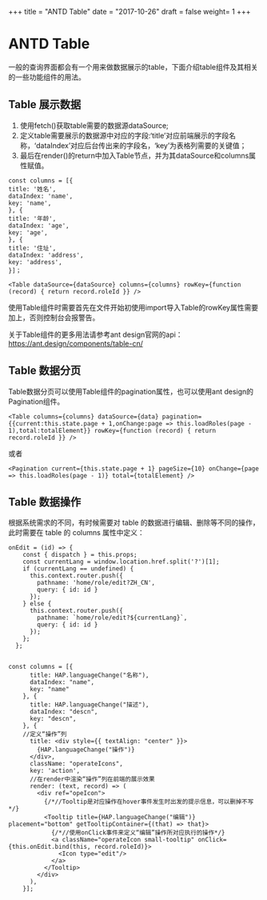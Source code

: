 +++
title = "ANTD Table"
date = "2017-10-26"
draft = false
weight= 1
+++

ANTD Table
==========

一般的查询界面都会有一个用来做数据展示的table，下面介绍table组件及其相关的一些功能组件的用法。

Table 展示数据
--------------

1.  使用fetch()获取table需要的数据源dataSource;
2.  定义table需要展示的数据源中对应的字段:‘title’对应前端展示的字段名称，‘dataIndex’对应后台传出来的字段名，‘key’为表格列需要的关键值；
3.  最后在render()的return中加入Table节点，并为其dataSource和columns属性赋值。

``` {.sourceCode .js}
const columns = [{
title: '姓名',
dataIndex: 'name',
key: 'name',
}, {
title: '年龄',
dataIndex: 'age',
key: 'age',
}, {
title: '住址',
dataIndex: 'address',
key: 'address',
}]；

<Table dataSource={dataSource} columns={columns} rowKey={function (record) { return record.roleId }} />
```

使用Table组件时需要首先在文件开始初使用import导入Table的rowKey属性需要加上，否则控制台会报警告。

关于Table组件的更多用法请参考ant
design官网的api：<https://ant.design/components/table-cn/>

Table 数据分页
--------------

Table数据分页可以使用Table组件的pagination属性，也可以使用ant
design的Pagination组件。

    <Table columns={columns} dataSource={data} pagination={{current:this.state.page + 1,onChange:page => this.loadRoles(page - 1),total:totalElement}} rowKey={function (record) { return record.roleId }} />

或者

    <Pagination current={this.state.page + 1} pageSize={10} onChange={page => this.loadRoles(page - 1)} total={totalElement} />

Table 数据操作
--------------

根据系统需求的不同，有时候需要对 table
的数据进行编辑、删除等不同的操作，此时需要在 table 的 columns
属性中定义：

``` {.sourceCode .js}
onEdit = (id) => {
    const { dispatch } = this.props;
    const currentLang = window.location.href.split('?')[1];
    if (currentLang == undefined) {
      this.context.router.push({
        pathname: 'home/role/edit?ZH_CN',
        query: { id: id }
      });
    } else {
      this.context.router.push({
        pathname: `home/role/edit?${currentLang}`,
        query: { id: id }
      });
    };
  };


const columns = [{
      title: HAP.languageChange("名称"),
      dataIndex: "name",
      key: "name"
    }, {
      title: HAP.languageChange("描述"),
      dataIndex: "descn",
      key: "descn",
    }, {
    //定义“操作”列
      title: <div style={{ textAlign: "center" }}>
        {HAP.languageChange("操作")}
      </div>,
      className: "operateIcons",
      key: 'action',
      //在render中渲染“操作”列在前端的展示效果
      render: (text, record) => (
        <div ref="opeIcon">
          {/*//Tooltip是对应操作在hover事件发生时出发的提示信息，可以删掉不写*/}
          <Tooltip title={HAP.languageChange("编辑")} placement="bottom" getTooltipContainer={(that) => that}>
            {/*//使用onClick事件来定义“编辑”操作所对应执行的操作*/}
            <a className="operateIcon small-tooltip" onClick={this.onEdit.bind(this, record.roleId)}>
              <Icon type="edit"/>
            </a>
          </Tooltip>
        </div>
      ),
    }];
```
